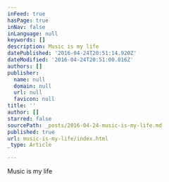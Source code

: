 ```yaml
---
inFeed: true
hasPage: true
inNav: false
inLanguage: null
keywords: []
description: Music is my life
datePublished: '2016-04-24T20:51:14.920Z'
dateModified: '2016-04-24T20:51:00.016Z'
authors: []
publisher:
  name: null
  domain: null
  url: null
  favicon: null
title: ''
author: []
starred: false
sourcePath: _posts/2016-04-24-music-is-my-life.md
published: true
url: music-is-my-life/index.html
_type: Article

---
```

Music is my life
